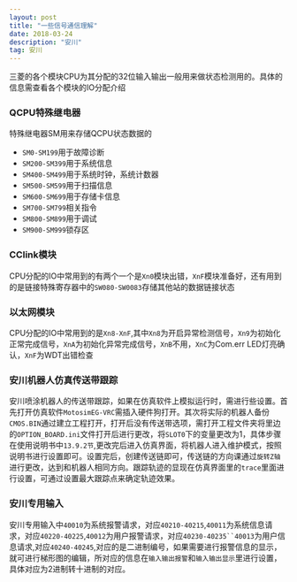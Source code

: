 ```yaml
---
layout: post
title: "一些信号通信理解"
date: 2018-03-24
description: "安川"
tag: 安川
---
```

三菱的各个模块CPU为其分配的32位输入输出一般用来做状态检测用的。具体的信息需查看各个模块的IO分配介绍
### QCPU特殊继电器
特殊继电器SM用来存储QCPU状态数据的

- `SM0-SM199`用于故障诊断
- `SM200-SM399`用于系统信息
- `SM400-SM499`用于系统时钟，系统计数器
- `SM500-SM599`用于扫描信息
- `SM600-SM699`用于存储卡信息
- `SM700-SM799`相关指令
- `SM800-SM899`用于调试
- `SM900-SM999`锁存区
### CClink模块
CPU分配的IO中常用到的有两个一个是`Xn0`模块出错，`XnF`模块准备好，还有用到的是链接特殊寄存器中的`SW080-SW0083`存储其他站的数据链接状态
### 以太网模块
CPU分配的IO中常用到的是`Xn8-XnF`,其中`Xn8`为开启异常检测信号，`Xn9`为初始化正常完成信号，`XnA`为初始化异常完成信号，`XnB`不用，`XnC`为Com.err LED灯亮确认，`XnF`为WDT出错检查
### 安川机器人仿真传送带跟踪
安川喷涂机器人的传送带跟踪，如果在仿真软件上模拟运行时，需进行些设置。首先打开仿真软件`MotosimEG-VRC`需插入硬件狗打开。其次将实际的机器人备份`CMOS.BIN`通过建立工程打开，打开后没有传送带选项，需打开工程文件夹将里边的`OPTION_BOARD.ini`文件打开后进行更改，将`SLOT0`下的变量更改为1，具体步骤在使用说明书中`13.9.2节`,更改完后进入仿真界面，将机器人进入维护模式，按照说明书进行设置即可。设置完后，创建传送链即可，传送链的方向课通过`旋转Z轴`进行更改，达到和机器人相同方向。跟踪轨迹的显现在仿真界面里的`trace`里面进行设置，可通过设置最大跟踪点来确定轨迹效果。
### 安川专用输入
安川专用输入中`40010`为系统报警请求，对应`40210-40215`,`40011`为系统信息请求，对应`40220-40225`,`40012`为用户报警请求，对应`40230-40235``40013`为用户信息请求,对应`40240-40245`,对应的是二进制编号，如果需要进行报警信息的显示，就可进行梯形图的编辑，所对应的信息在`输入输出报警`和`输入输出显示`里进行设置，具体对应为2进制转十进制的对应。

